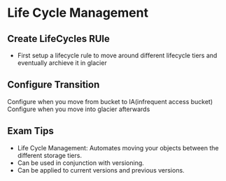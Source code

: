 # Life Cycle Management

## Create LifeCycles RUle
* First setup a lifecycle rule to move around different lifecycle tiers and eventually archieve it in glacier

## Configure Transition
Configure when you move from bucket to IA(infrequent access bucket)
Configure when you move into glacier afterwards


## Exam Tips
* Life Cycle Management: Automates moving your objects between the different storage tiers.
* Can be used in conjunction with versioning.
* Can be applied to current versions and previous versions.